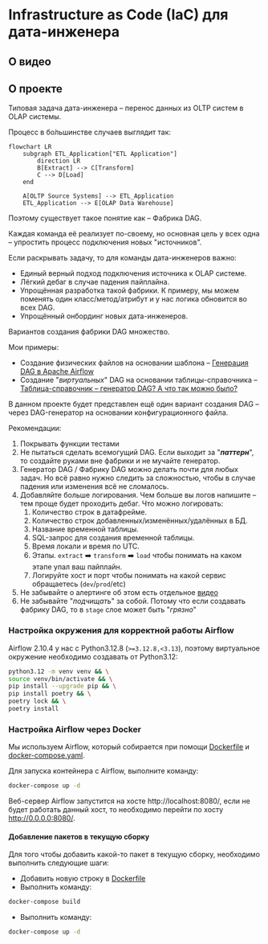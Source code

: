 # Infrastructure as Code (IaC) для дата-инженера

## О видео

## О проекте

Типовая задача дата-инженера – перенос данных из OLTP систем в OLAP системы.

Процесс в бо&#x0301;льшинстве случаев выглядит так:

```mermaid
flowchart LR
    subgraph ETL_Application["ETL Application"]
        direction LR
        B[Extract] --> C[Transform]
        C --> D[Load]
    end

    A[OLTP Source Systems] --> ETL_Application
    ETL_Application --> E[OLAP Data Warehouse]
```

Поэтому существует такое понятие как – Фабрика DAG.

Каждая команда её реализует по-своему, но основная цель у всех одна – упростить процесс подключения новых "источников".

Если раскрывать задачу, то для команды дата-инженеров важно:

- Единый верный подход подключения источника к OLAP системе.
- Лёгкий дебаг в случае падения пайплайна.
- Упрощённая разработка такой фабрики. К примеру, мы можем поменять один класс/метод/атрибут и у нас логика обновится во
  всех DAG.
- Упрощённый онбординг новых дата-инженеров.

Вариантов создания фабрики DAG множество.

Мои примеры:

- Создание физических файлов на основании
  шаблона – [Генерация DAG в Apache Airflow](https://habr.com/ru/articles/722688/)
- Создание "_виртуальных_" DAG на основании
  таблицы-справочника – [Таблица-справочник – генератор DAG? А что так можно было?](https://habr.com/ru/articles/756978/)

В данном проекте будет представлен ещё один вариант создания DAG – через DAG-генератор на основании конфигурационного
файла.

Рекомендации:

1) Покрывать функции тестами
2) Не пытаться сделать всемогущий DAG. Если выходит за "***паттерн***", то создайте руками вне фабрики и не мучайте
   генератор.
3) Генератор DAG / Фабрику DAG можно делать почти для любых задач. Но всё равно нужно следить за сложностью, чтобы в
   случае падения или изменения всё не сломалось.
4) Добавляйте больше логирования. Чем больше вы логов напишите – тем проще будет проходить дебаг. Что можно логировать:
    1) Количество строк в датафрейме.
    2) Количество строк добавленных/изменённых/удалённых в БД.
    3) Название временной таблицы.
    4) SQL-запрос для создания временной таблицы.
    5) Время локали и время по UTC.
    6) Этапы. `extract` ➡️ `transform` ➡️ `load` чтобы понимать на каком этапе упал ваш пайплайн.
    7) Логируйте хост и порт чтобы понимать на какой сервис обращаетесь (`dev`/`prod`/etc)
5) Не забывайте о алертинге об этом есть отдельное [видео](https://youtu.be/Fv_tLVlcc3A)
6) Не забывайте "*подчищать*" за собой. Потому что если создавать фабрику DAG, то в `stage` слое может быть "*грязно*"

### Настройка окружения для корректной работы Airflow

Airflow 2.10.4 у нас с Python3.12.8 (`>=3.12.8,<3.13`), поэтому виртуальное окружение необходимо создавать от
Python3.12:

```bash
python3.12 -m venv venv && \
source venv/bin/activate && \
pip install --upgrade pip && \
pip install poetry && \
poetry lock && \
poetry install
```

### Настройка Airflow через Docker

Мы используем Airflow, который собирается при помощи [Dockerfile](Dockerfile)
и [docker-compose.yaml](docker-compose.yaml).

Для запуска контейнера с Airflow, выполните команду:

```bash
docker-compose up -d
```

Веб-сервер Airflow запустится на хосте http://localhost:8080/, если не будет работать данный хост, то необходимо перейти
по хосту http://0.0.0.0:8080/.

#### Добавление пакетов в текущую сборку

Для того чтобы добавить какой-то пакет в текущую сборку, необходимо выполнить следующие шаги:

* Добавить новую строку в [Dockerfile](Dockerfile)
* Выполнить команду:

```bash
docker-compose build
```

* Выполнить команду:

```bash
docker-compose up -d
```
